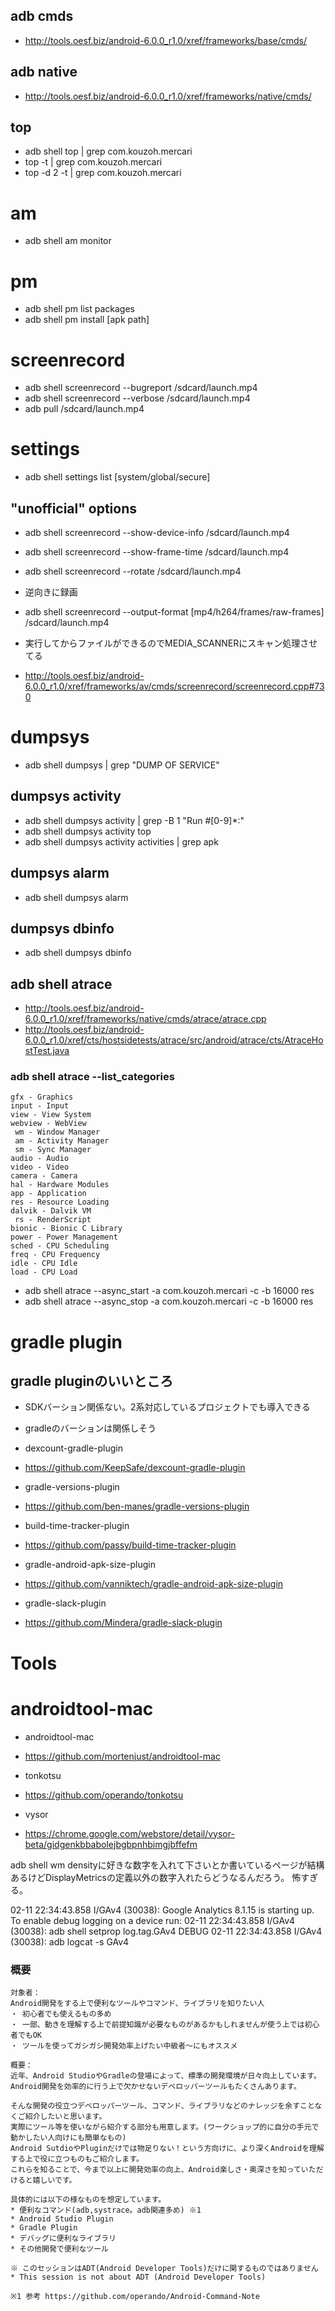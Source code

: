 

## adb cmds

* http://tools.oesf.biz/android-6.0.0_r1.0/xref/frameworks/base/cmds/

## adb native

* http://tools.oesf.biz/android-6.0.0_r1.0/xref/frameworks/native/cmds/

## top

* adb shell top | grep com.kouzoh.mercari
* top -t | grep com.kouzoh.mercari
* top -d 2 -t | grep com.kouzoh.mercari

# am

* adb shell am monitor

# pm

* adb shell pm list packages
* adb shell pm install [apk path]

# screenrecord

* adb shell screenrecord --bugreport /sdcard/launch.mp4
* adb shell screenrecord --verbose /sdcard/launch.mp4
* adb pull /sdcard/launch.mp4


# settings

* adb shell settings list [system/global/secure]

## "unofficial" options

* adb shell screenrecord --show-device-info /sdcard/launch.mp4
* adb shell screenrecord --show-frame-time /sdcard/launch.mp4
* adb shell screenrecord --rotate /sdcard/launch.mp4
 * 逆向きに録画
* adb shell screenrecord --output-format [mp4/h264/frames/raw-frames] /sdcard/launch.mp4

* 実行してからファイルができるのでMEDIA_SCANNERにスキャン処理させてる
 * http://tools.oesf.biz/android-6.0.0_r1.0/xref/frameworks/av/cmds/screenrecord/screenrecord.cpp#730

# dumpsys

* adb shell  dumpsys | grep "DUMP OF SERVICE"


## dumpsys activity

* adb shell dumpsys activity | grep -B 1 "Run #[0-9]*:"
* adb shell dumpsys activity top
* adb shell dumpsys activity activities | grep apk

## dumpsys alarm

* adb shell dumpsys alarm

## dumpsys dbinfo

* adb shell dumpsys dbinfo


## adb shell atrace


* http://tools.oesf.biz/android-6.0.0_r1.0/xref/frameworks/native/cmds/atrace/atrace.cpp
* http://tools.oesf.biz/android-6.0.0_r1.0/xref/cts/hostsidetests/atrace/src/android/atrace/cts/AtraceHostTest.java

### adb shell atrace --list_categories

```
gfx - Graphics
input - Input
view - View System
webview - WebView
 wm - Window Manager
 am - Activity Manager
 sm - Sync Manager
audio - Audio
video - Video
camera - Camera
hal - Hardware Modules
app - Application
res - Resource Loading
dalvik - Dalvik VM
 rs - RenderScript
bionic - Bionic C Library
power - Power Management
sched - CPU Scheduling
freq - CPU Frequency
idle - CPU Idle
load - CPU Load
```


* adb shell atrace --async_start -a com.kouzoh.mercari  -c -b 16000 res
* adb shell atrace --async_stop -a com.kouzoh.mercari  -c -b 16000 res



#  gradle plugin

## gradle pluginのいいところ
* SDKバーション関係ない。2系対応しているプロジェクトでも導入できる
* gradleのバーションは関係しそう




* dexcount-gradle-plugin
* https://github.com/KeepSafe/dexcount-gradle-plugin

* gradle-versions-plugin
* https://github.com/ben-manes/gradle-versions-plugin

* build-time-tracker-plugin
* https://github.com/passy/build-time-tracker-plugin

* gradle-android-apk-size-plugin
* https://github.com/vanniktech/gradle-android-apk-size-plugin

* gradle-slack-plugin
* https://github.com/Mindera/gradle-slack-plugin


# Tools

# androidtool-mac

* androidtool-mac
* https://github.com/mortenjust/androidtool-mac

* tonkotsu
* https://github.com/operando/tonkotsu

* vysor
* https://chrome.google.com/webstore/detail/vysor-beta/gidgenkbbabolejbgbpnhbimgjbffefm


adb shell wm densityに好きな数字を入れて下さいとか書いているページが結構あるけどDisplayMetricsの定義以外の数字入れたらどうなるんだろう。
怖すぎる。


02-11 22:34:43.858 I/GAv4    (30038): Google Analytics 8.1.15 is starting up. To enable debug logging on a device run:
02-11 22:34:43.858 I/GAv4    (30038):   adb shell setprop log.tag.GAv4 DEBUG
02-11 22:34:43.858 I/GAv4    (30038):   adb logcat -s GAv4


### 概要

```
対象者：
Android開発をする上で便利なツールやコマンド、ライブラリを知りたい人
・ 初心者でも使えるもの多め
・ 一部、動きを理解する上で前提知識が必要なものがあるかもしれませんが使う上では初心者でもOK
・ ツールを使ってガシガシ開発効率上げたい中級者〜にもオススメ

概要：
近年、Android StudioやGradleの登場によって、標準の開発環境が日々向上しています。
Android開発を効率的に行う上で欠かせないデベロッパーツールもたくさんあります。

そんな開発の役立つデベロッパーツール、コマンド、ライブラリなどのナレッジを余すことなくご紹介したいと思います。
実際にツール等を使いながら紹介する部分も用意します。(ワークショップ的に自分の手元で動かしたい人向けにも簡単なもの)
Android SutdioやPluginだけでは物足りない！という方向けに、より深くAndroidを理解する上で役に立つものもご紹介します。
これらを知ることで、今まで以上に開発効率の向上、Android楽しさ・奥深さを知っていただけると嬉しいです。

具体的には以下の様なものを想定しています。
* 便利なコマンド(adb,systrace。adb関連多め) ※1
* Android Studio Plugin
* Gradle Plugin
* デバッグに便利なライブラリ
* その他開発で便利なツール

※ このセッションはADT(Android Developer Tools)だけに関するものではありません
* This session is not about ADT (Android Developer Tools)

※1 参考 https://github.com/operando/Android-Command-Note
```
